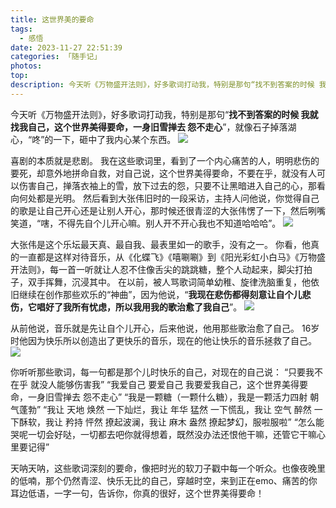 ```yaml
---
title: 这世界美的要命
tags:
  - 感悟
date: 2023-11-27 22:51:39
categories: 「随手记」
photos:
top:
description: 今天听《万物盛开法则》，好多歌词打动我，特别是那句“找不到答案的时候 我就找我自己，这个世界美得要命，一身旧雪掸去 怨不走心”，就像石子掉落湖心，“咚”的一下，砸中了我内心某个东西。
---
```

今天听《万物盛开法则》，好多歌词打动我，特别是那句“**找不到答案的时候 我就找我自己，这个世界美得要命，一身旧雪掸去 怨不走心**”，就像石子掉落湖心，“咚”的一下，砸中了我内心某个东西。
![](5B79C546-0DAF-4602-9886-49D6AAE04FF6.jpeg)

喜剧的本质就是悲剧。
我在这些歌词里，看到了一个内心痛苦的人，明明悲伤的要死，却意外地拼命自救，对自己说，这个世界美得要命，不要在乎，就没有人可以伤害自己，掸落衣袖上的雪，放下过去的怨，只要不让黑暗进入自己的心，那看向何处都是光明。
然后看到大张伟旧时的一段采访，主持人问他说，你觉得自己的歌是让自己开心还是让别人开心，那时候还很青涩的大张伟愣了一下，然后咧嘴笑道，“嗐，不得先自个儿开心嘛。别人开不开心我也不知道哈哈哈”。
![](90CC30F8-F376-4DD7-AA60-04B35C6185D3.jpeg)

大张伟是这个乐坛最天真、最自我、最表里如一的歌手，没有之一。
你看，他真的一直都是这样对待音乐，从《化蝶飞》《嘻唰唰》到《阳光彩虹小白马》《万物盛开法则》，每一首一听就让人忍不住像舌尖的跳跳糖，整个人动起来，脚尖打拍子，双手挥舞，沉浸其中。
在以前，被人骂歌词简单幼稚、旋律洗脑重复，他依旧继续在创作那些欢乐的“神曲”，因为他说，“**我现在悲伤都得刻意让自个儿悲伤，它唱好了我所有忧虑，所以我用我的歌治愈了我自己**”。
![](73CFC65D-4B79-446B-8C98-8076F4427281.jpeg)

从前他说，音乐就是先让自个儿开心，后来他说，他用那些歌治愈了自己。
16岁时他因为快乐所以创造出了更快乐的音乐，现在的他让快乐的音乐拯救了自己。
![](A2F12CB7-4C7F-4EEB-85FA-DAB3073A5ADE.jpeg)

你听听那些歌词，每一句都是那个儿时快乐的自己，对现在的自己说：
“只要我不在乎 就没人能够伤害我”
“我爱自己 要爱自己 我要爱我自己，这个世界美得要命，一身旧雪掸去 怨不走心”
“我是一颗糖（一颗什么糖），我是一颗活力四射 朝气蓬勃”
“我让 天地 焕然 一下灿烂，我让 年华 猛然 一下慌乱，我让 空气 醉然 一下酥软，我让 矜持 怦然 撩起波澜，我让 麻木 盎然 撩起梦幻，服啦服啦”
“怎么能哭呢一切会好哒，一切都去吧你就得想着，既然没办法还恨他干嘛，还管它干嘛心里要记得”

天呐天呐，这些歌词深刻的要命，像把时光的软刀子戳中每一个听众。也像夜晚里的低喃，那个仍然青涩、快乐无比的自己，穿越时空，来到正在emo、痛苦的你耳边低语，一字一句，告诉你，你真的很好，这个世界美得要命！